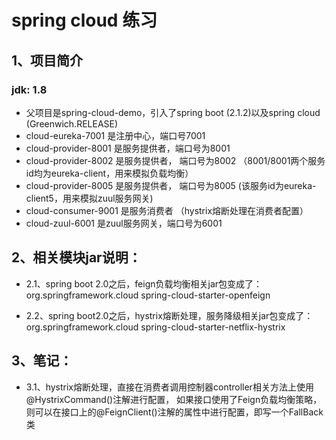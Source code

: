 # spring cloud 练习
## 1、项目简介
### jdk: 1.8
* 父项目是spring-cloud-demo，引入了spring boot (2.1.2)以及spring cloud (Greenwich.RELEASE)
* cloud-eureka-7001 是注册中心，端口号7001
* cloud-provider-8001 是服务提供者，端口号为8001
* cloud-provider-8002 是服务提供者， 端口号为8002  （8001/8001两个服务id均为eureka-client，用来模拟负载均衡）
* cloud-provider-8005 是服务提供者， 端口号为8005   (该服务id为eureka-client5，用来模拟zuul服务网关)
* cloud-consumer-9001 是服务消费者 （hystrix熔断处理在消费者配置）
* cloud-zuul-6001 是zuul服务网关，端口号为6001

## 2、相关模块jar说明：
* 2.1、spring boot 2.0之后，feign负载均衡相关jar包变成了：
                <dependency>
                    <groupId>org.springframework.cloud</groupId>
                    <artifactId>spring-cloud-starter-openfeign</artifactId>
                </dependency>

* 2.2、spring boot2.0之后，hystrix熔断处理，服务降级相关jar包变成了：
                <dependency>
                    <groupId>org.springframework.cloud</groupId>
                    <artifactId>spring-cloud-starter-netflix-hystrix</artifactId>
                </dependency>
                
## 3、笔记：
* 3.1、hystrix熔断处理，直接在消费者调用控制器controller相关方法上使用@HystrixCommand()注解进行配置，
    如果接口使用了Feign负载均衡策略，则可以在接口上的@FeignClient()注解的属性中进行配置，即写一个FallBack类


